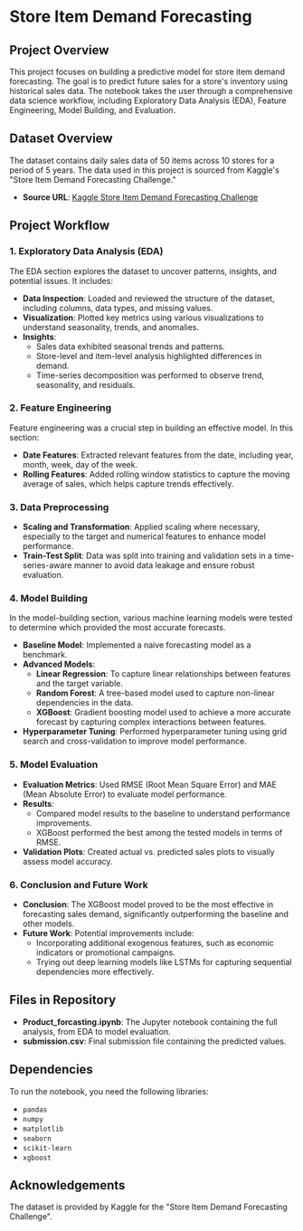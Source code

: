 # Store Item Demand Forecasting

## Project Overview

This project focuses on building a predictive model for store item demand forecasting. The goal is to predict future sales for a store's inventory using historical sales data. The notebook takes the user through a comprehensive data science workflow, including Exploratory Data Analysis (EDA), Feature Engineering, Model Building, and Evaluation.

## Dataset Overview

The dataset contains daily sales data of 50 items across 10 stores for a period of 5 years. The data used in this project is sourced from Kaggle's "Store Item Demand Forecasting Challenge."

- **Source URL**: [Kaggle Store Item Demand Forecasting Challenge](https://www.kaggle.com/competitions/demand-forecasting-kernels-only/overview)

## Project Workflow

### 1. Exploratory Data Analysis (EDA)

The EDA section explores the dataset to uncover patterns, insights, and potential issues. It includes:

- **Data Inspection**: Loaded and reviewed the structure of the dataset, including columns, data types, and missing values.
- **Visualization**: Plotted key metrics using various visualizations to understand seasonality, trends, and anomalies.
- **Insights**:
  - Sales data exhibited seasonal trends and patterns.
  - Store-level and item-level analysis highlighted differences in demand.
  - Time-series decomposition was performed to observe trend, seasonality, and residuals.

### 2. Feature Engineering

Feature engineering was a crucial step in building an effective model. In this section:

- **Date Features**: Extracted relevant features from the date, including year, month, week, day of the week.
- **Rolling Features**: Added rolling window statistics to capture the moving average of sales, which helps capture trends effectively.

### 3. Data Preprocessing

- **Scaling and Transformation**: Applied scaling where necessary, especially to the target and numerical features to enhance model performance.
- **Train-Test Split**: Data was split into training and validation sets in a time-series-aware manner to avoid data leakage and ensure robust evaluation.

### 4. Model Building

In the model-building section, various machine learning models were tested to determine which provided the most accurate forecasts.

- **Baseline Model**: Implemented a naive forecasting model as a benchmark.
- **Advanced Models**:
  - **Linear Regression**: To capture linear relationships between features and the target variable.
  - **Random Forest**: A tree-based model used to capture non-linear dependencies in the data.
  - **XGBoost**: Gradient boosting model used to achieve a more accurate forecast by capturing complex interactions between features.
- **Hyperparameter Tuning**: Performed hyperparameter tuning using grid search and cross-validation to improve model performance.

### 5. Model Evaluation

- **Evaluation Metrics**: Used RMSE (Root Mean Square Error) and MAE (Mean Absolute Error) to evaluate model performance.
- **Results**:
  - Compared model results to the baseline to understand performance improvements.
  - XGBoost performed the best among the tested models in terms of RMSE.
- **Validation Plots**: Created actual vs. predicted sales plots to visually assess model accuracy.

### 6. Conclusion and Future Work

- **Conclusion**: The XGBoost model proved to be the most effective in forecasting sales demand, significantly outperforming the baseline and other models.
- **Future Work**: Potential improvements include:
  - Incorporating additional exogenous features, such as economic indicators or promotional campaigns.
  - Trying out deep learning models like LSTMs for capturing sequential dependencies more effectively.

## Files in Repository

- **Product_forcasting.ipynb**: The Jupyter notebook containing the full analysis, from EDA to model evaluation.
- **submission.csv**: Final submission file containing the predicted values.

## Dependencies

To run the notebook, you need the following libraries:

- `pandas`
- `numpy`
- `matplotlib`
- `seaborn`
- `scikit-learn`
- `xgboost`

## Acknowledgements

The dataset is provided by Kaggle for the "Store Item Demand Forecasting Challenge".

